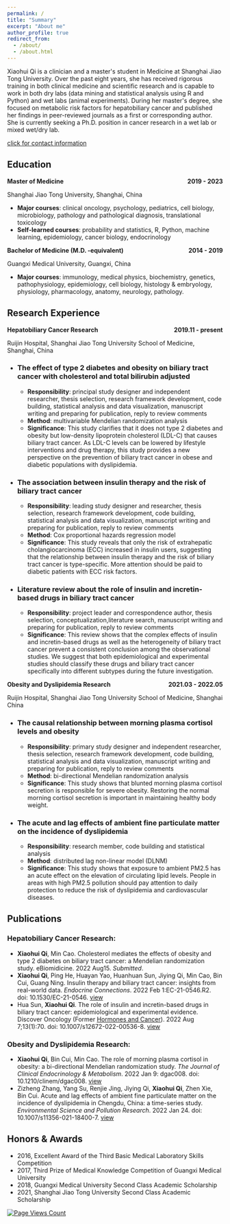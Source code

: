 ```yaml
---
permalink: /
title: "Summary"
excerpt: "About me"
author_profile: true
redirect_from: 
  - /about/
  - /about.html
---
```


Xiaohui Qi is a clinician and a master's student in Medicine at Shanghai Jiao Tong University. Over the past eight years, she has received rigorous training in both clinical medicine and scientific research and is capable to work in both dry labs (data mining and statistical analysis using R and Python) and wet labs (animal experiments). During her master's degree, she focused on metabolic risk factors for hepatobiliary cancer and published her findings in peer-reviewed journals as a first or corresponding author. She is currently seeking a Ph.D. position in cancer research in a wet lab or mixed wet/dry lab.

[click for contact information](https://xiaoohuiqi.github.io/contact)

## Education
**<p style="text-align:left;">Master of Medicine<span style="float:right;">2019 - 2023</span></p>**
Shanghai Jiao Tong University, Shanghai, China <br/>
  * **Major courses**: clinical oncology, psychology, pediatrics, cell biology, microbiology, pathology and pathological diagnosis, translational toxicology
  * **Self-learned courses**: probability and statistics, R, Python, machine learning, epidemiology, cancer biology, endocrinology

**<p style="text-align:left;">Bachelor of Medicine (M.D. -equivalent)<span style="float:right;">2014 - 2019</span></p>**
Guangxi Medical University, Guangxi, China <br/>
  * **Major courses**: immunology, medical physics, biochemistry, genetics, pathophysiology, epidemiology, cell biology, histology & embryology, physiology, pharmacology, anatomy, neurology, pathology.

## Research Experience
**<p style="text-align:left;">Hepatobiliary Cancer Research<span style="float:right;">2019.11 - present</span></p>**
Ruijin Hospital, Shanghai Jiao Tong University School of Medicine, Shanghai, China <br/>
* ### The effect of type 2 diabetes and obesity on biliary tract cancer with cholesterol and total bilirubin adjusted
     * **Responsibility**: principal study designer and independent researcher, thesis selection, research framework development, code building, statistical analysis and data visualization, manuscript writing and preparing for publication, reply to review comments
     * **Method**: multivariable Mendelian randomization analysis
     * **Significance**: This study clarifies that it does not type 2 diabetes and obesity but low-density lipoprotein cholesterol (LDL-C) that causes biliary tract cancer. As LDL-C levels can be lowered by lifestyle interventions and drug therapy, this study provides a new perspective on the prevention of biliary tract cancer in obese and diabetic populations with dyslipidemia.

* ### The association between insulin therapy and the risk of biliary tract cancer
  * **Responsibility**: leading study designer and researcher, thesis selection, research framework development, code building, statistical analysis and data visualization, manuscript writing and preparing for publication, reply to review comments
  * **Method**: Cox proportional hazards regression model
  * **Significance**: This study reveals that only the risk of extrahepatic cholangiocarcinoma (ECC) increased in insulin users, suggesting that the relationship between insulin therapy and the risk of biliary tract cancer is type-specific. More attention should be paid to diabetic patients with ECC risk factors.

* ### Literature review about the role of insulin and incretin-based drugs in biliary tract cancer
  * **Responsibility**: project leader and correspondence author, thesis selection, conceptualization,literature search, manuscript writing and preparing for publication, reply to review comments
  * **Significance**: This review shows that the complex effects of insulin and incretin-based drugs as well as the heterogeneity of biliary tract cancer prevent a consistent conclusion among the observational studies. We suggest that both epidemiological and experimental studies should classify these drugs and biliary tract cancer specifically into different subtypes during the future investigation.
 
**<p style="text-align:left;">Obesity and Dyslipidemia Research<span style="float:right;">2021.03 - 2022.05</span></p>**
Ruijin Hospital, Shanghai Jiao Tong University School of Medicine, Shanghai China <br/>
* ### The causal relationship between morning plasma cortisol levels and obesity
  * **Responsibility**: primary study designer and independent researcher, thesis selection, research framework development, code building, statistical analysis and data visualization, manuscript writing and preparing for publication, reply to review comments
  * **Method**: bi-directional Mendelian randomization analysis
  * **Significance**: This study shows that blunted morning plasma cortisol secretion is responsible for severe obesity. Restoring the normal morning cortisol secretion is important in maintaining healthy body weight.

* ### The acute and lag effects of ambient fine particulate matter on the incidence of dyslipidemia
  * **Responsibility**: research member, code building and statistical analysis
  * **Method**: distributed lag non-linear model (DLNM)
  * **Significance**: This study shows that exposure to ambient PM2.5 has an acute effect on the elevation of circulating lipid levels. People in areas with high PM2.5 pollution should pay attention to daily protection to reduce the risk of dyslipidemia and cardiovascular diseases.

## Publications
### Hepatobiliary Cancer Research:
* **Xiaohui Qi**, Min Cao. Cholesterol mediates the effects of obesity and type 2 diabetes on biliary tract cancer: a Mendelian randomization study. eBiomidicine. 2022 Aug15. *Submitted*. 
* **Xiaohui Qi**, Ping He, Huayan Yao, Huanhuan Sun, Jiying Qi, Min Cao, Bin Cui, Guang Ning. Insulin therapy and biliary tract cancer: insights from real-world data. *Endocrine Connections*. 2022 Feb 1:EC-21-0546.R2. doi: 10.1530/EC-21-0546. [view](https://www.ncbi.nlm.nih.gov/pmc/articles/PMC8942312/)
* Hua Sun, **Xiaohui Qi**. The role of insulin and incretin-based drugs in biliary tract cancer: epidemiological and experimental evidence. Discover Oncology (Former [Hormones and Cancer](https://www.springer.com/journal/12672?gclid=Cj0KCQjw7KqZBhCBARIsAI-fTKLZJ2DO3GEaaAC3G3c6_DpoOlZ3j9tOlu0LETdgk0fK3gtHQYkewRYaAif8EALw_wcB)). 2022 Aug 7;13(1):70. doi: 10.1007/s12672-022-00536-8. [view](https://www.ncbi.nlm.nih.gov/pmc/articles/PMC9357599/)

### Obesity and Dyslipidemia Research:
* **Xiaohui Qi**, Bin Cui, Min Cao. The role of morning plasma cortisol in obesity: a bi-directional Mendelian randomization study. *The Journal of Clinical Endocrinology & Metabolism*. 2022 Jan 9: dgac008. doi: 10.1210/clinem/dgac008. [view](https://academic.oup.com/jcem/article/107/5/e1954/6501484)
* Zizheng Zhang, Yang Su, Renjie Jing, Jiying Qi, **Xiaohui Qi**, Zhen Xie, Bin Cui. Acute and lag effects of ambient fine particulate matter on the incidence of dyslipidemia in Chengdu, China: a time-series study. *Environmental Science and Pollution Research*. 2022 Jan 24. doi: 10.1007/s11356-021-18400-7. [view](https://link.springer.com/article/10.1007/s11356-021-18400-7)

## Honors & Awards
* 2016, Excellent Award of the Third Basic Medical Laboratory Skills Competition
* 2017, Third Prize of Medical Knowledge Competition of Guangxi Medical University
* 2018, Guangxi Medical University Second Class Academic Scholarship
* 2021, Shanghai Jiao Tong University Second Class Academic Scholarship

[![Page Views Count](https://badges.toozhao.com/badges/01GD2HAZNE6KPK8JJ1HMAM6AN0/blue.svg)](https://badges.toozhao.com/stats/01GD2HAZNE6KPK8JJ1HMAM6AN0 "Get your own page views count badge on badges.toozhao.com")